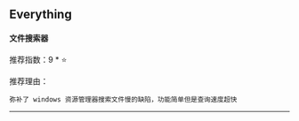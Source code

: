 ## Everything

#### 文件搜索器

推荐指数：9 * ⭐

推荐理由：

    弥补了 windows 资源管理器搜索文件慢的缺陷，功能简单但是查询速度超快

---


























